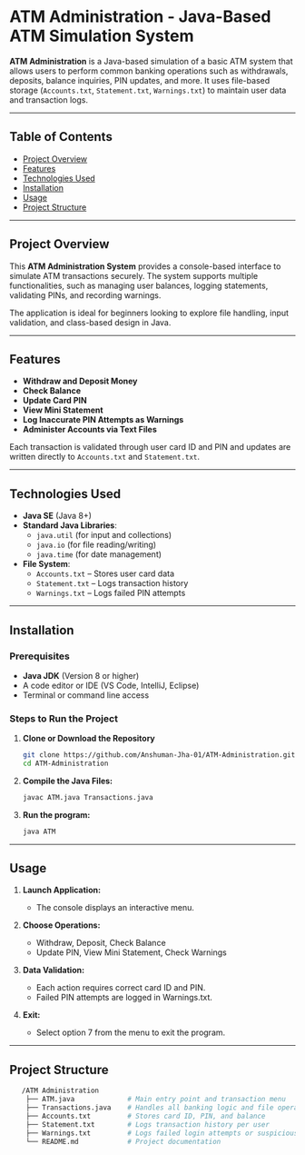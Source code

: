 # ATM Administration - Java-Based ATM Simulation System

**ATM Administration** is a Java-based simulation of a basic ATM system that allows users to perform common banking operations such as withdrawals, deposits, balance inquiries, PIN updates, and more. It uses file-based storage (`Accounts.txt`, `Statement.txt`, `Warnings.txt`) to maintain user data and transaction logs.

---

## Table of Contents

- [Project Overview](#project-overview)
- [Features](#features)
- [Technologies Used](#technologies-used)
- [Installation](#installation)
- [Usage](#usage)
- [Project Structure](#project-structure)

---

## Project Overview

This **ATM Administration System** provides a console-based interface to simulate ATM transactions securely. The system supports multiple functionalities, such as managing user balances, logging statements, validating PINs, and recording warnings.

The application is ideal for beginners looking to explore file handling, input validation, and class-based design in Java.

---

## Features

- **Withdraw and Deposit Money**
- **Check Balance**
- **Update Card PIN**
- **View Mini Statement**
- **Log Inaccurate PIN Attempts as Warnings**
- **Administer Accounts via Text Files**

Each transaction is validated through user card ID and PIN and updates are written directly to `Accounts.txt` and `Statement.txt`.

---

## Technologies Used

- **Java SE** (Java 8+)
- **Standard Java Libraries**:
  - `java.util` (for input and collections)
  - `java.io` (for file reading/writing)
  - `java.time` (for date management)
- **File System**:
  - `Accounts.txt` – Stores user card data
  - `Statement.txt` – Logs transaction history
  - `Warnings.txt` – Logs failed PIN attempts

---

## Installation

### Prerequisites

- **Java JDK** (Version 8 or higher)
- A code editor or IDE (VS Code, IntelliJ, Eclipse)
- Terminal or command line access

### Steps to Run the Project

1. **Clone or Download the Repository**
   ```bash
   git clone https://github.com/Anshuman-Jha-01/ATM-Administration.git
   cd ATM-Administration


2. **Compile the Java Files:**
    ```bash 
    javac ATM.java Transactions.java
    

3. **Run the program:**
    ```bash
    java ATM

---

## Usage

1. **Launch Application:**
    - The console displays an interactive menu.

2. **Choose Operations:**
    - Withdraw, Deposit, Check Balance
    - Update PIN, View Mini Statement, Check Warnings

3. **Data Validation:**
    - Each action requires correct card ID and PIN.
    - Failed PIN attempts are logged in Warnings.txt.

4. **Exit:**
    - Select option 7 from the menu to exit the program.

---


## Project Structure

```bash
   /ATM Administration
    ├── ATM.java             # Main entry point and transaction menu
    ├── Transactions.java    # Handles all banking logic and file operations
    ├── Accounts.txt         # Stores card ID, PIN, and balance
    ├── Statement.txt        # Logs transaction history per user
    ├── Warnings.txt         # Logs failed login attempts or suspicious behavior
    └── README.md            # Project documentation

  ```
